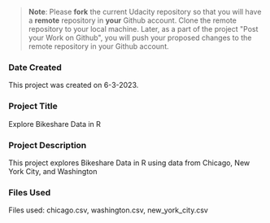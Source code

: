 >**Note**: Please **fork** the current Udacity repository so that you will have a **remote** repository in **your** Github account. Clone the remote repository to your local machine. Later, as a part of the project "Post your Work on Github", you will push your proposed changes to the remote repository in your Github account.

### Date Created
This project was created on 6-3-2023.

### Project Title
Explore Bikeshare Data in R

### Project Description
This project explores Bikeshare Data in R using data from Chicago, New York City, and Washington

### Files Used
Files used: chicago.csv, washington.csv, new_york_city.csv



